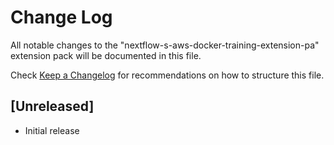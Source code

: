 # Change Log

All notable changes to the "nextflow-s-aws-docker-training-extension-pa" extension pack will be documented in this file.

Check [Keep a Changelog](http://keepachangelog.com/) for recommendations on how to structure this file.

## [Unreleased]

- Initial release
